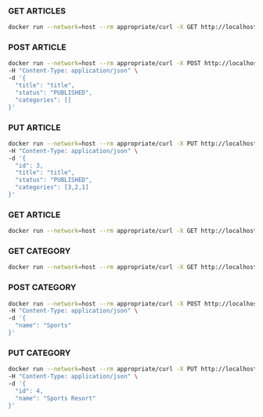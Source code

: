 ### GET ARTICLES
```bash
docker run --network=host --rm appropriate/curl -X GET http://localhost:8080/article
```

### POST ARTICLE
```bash
docker run --network=host --rm appropriate/curl -X POST http://localhost:8080/article \
-H "Content-Type: application/json" \
-d '{
  "title": "title",
  "status": "PUBLISHED",
  "categories": []
}'
```

### PUT ARTICLE
```bash
docker run --network=host --rm appropriate/curl -X PUT http://localhost:8080/article/3 \
-H "Content-Type: application/json" \
-d '{
  "id": 3,
  "title": "title",
  "status": "PUBLISHED",
  "categories": [3,2,1]
}'
```

### GET ARTICLE
```bash
docker run --network=host --rm appropriate/curl -X GET http://localhost:8080/article/3
```

### GET CATEGORY
```bash
docker run --network=host --rm appropriate/curl -X GET http://localhost:8080/category
```

### POST CATEGORY
```bash
docker run --network=host --rm appropriate/curl -X POST http://localhost:8080/category \
-H "Content-Type: application/json" \
-d '{
  "name": "Sports"
}'
```

### PUT CATEGORY
```bash
docker run --network=host --rm appropriate/curl -X PUT http://localhost:8080/category/3 \
-H "Content-Type: application/json" \
-d '{
  "id": 4,
  "name": "Sports Resort"
}'
```
